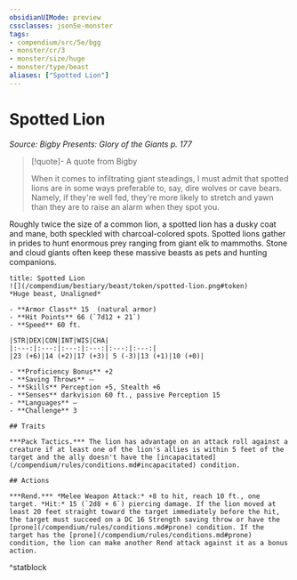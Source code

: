 ```yaml
---
obsidianUIMode: preview
cssclasses: json5e-monster
tags:
- compendium/src/5e/bgg
- monster/cr/3
- monster/size/huge
- monster/type/beast
aliases: ["Spotted Lion"]
---
```

# Spotted Lion
*Source: Bigby Presents: Glory of the Giants p. 177*  

> [!quote]- A quote from Bigby  
> 
> When it comes to infiltrating giant steadings, I must admit that spotted lions are in some ways preferable to, say, dire wolves or cave bears. Namely, if they're well fed, they're more likely to stretch and yawn than they are to raise an alarm when they spot you.

Roughly twice the size of a common lion, a spotted lion has a dusky coat and mane, both speckled with charcoal-colored spots. Spotted lions gather in prides to hunt enormous prey ranging from giant elk to mammoths. Stone and cloud giants often keep these massive beasts as pets and hunting companions.

```ad-statblock
title: Spotted Lion
![](/compendium/bestiary/beast/token/spotted-lion.png#token)
*Huge beast, Unaligned*

- **Armor Class** 15  (natural armor)
- **Hit Points** 66 (`7d12 + 21`)
- **Speed** 60 ft.

|STR|DEX|CON|INT|WIS|CHA|
|:---:|:---:|:---:|:---:|:---:|:---:|
|23 (+6)|14 (+2)|17 (+3)| 5 (-3)|13 (+1)|10 (+0)|

- **Proficiency Bonus** +2
- **Saving Throws** ⏤
- **Skills** Perception +5, Stealth +6
- **Senses** darkvision 60 ft., passive Perception 15
- **Languages** —
- **Challenge** 3

## Traits

***Pack Tactics.*** The lion has advantage on an attack roll against a creature if at least one of the lion's allies is within 5 feet of the target and the ally doesn't have the [incapacitated](/compendium/rules/conditions.md#incapacitated) condition.

## Actions

***Rend.*** *Melee Weapon Attack:* +8 to hit, reach 10 ft., one target. *Hit:* 15 (`2d8 + 6`) piercing damage. If the lion moved at least 20 feet straight toward the target immediately before the hit, the target must succeed on a DC 16 Strength saving throw or have the [prone](/compendium/rules/conditions.md#prone) condition. If the target has the [prone](/compendium/rules/conditions.md#prone) condition, the lion can make another Rend attack against it as a bonus action.
```
^statblock